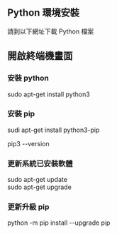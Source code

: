## Python 環境安裝

請到以下網址下載 Python 檔案 
<br>

## 開啟終端機畫面

### 安裝 python
sudo apt-get install python3

### 安裝 pip
sudi apt-get install python3-pip

pip3 --version

### 更新系統已安裝軟體
sudo apt-get update <br>
sudo apt-get upgrade

### 更新升級 pip
python -m pip install --upgrade pip

